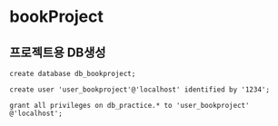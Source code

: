 # bookProject
## 프로젝트용 DB생성


    create database db_bookproject;
    
    create user 'user_bookproject'@'localhost' identified by '1234';

    grant all privileges on db_practice.* to 'user_bookproject' @'localhost';


